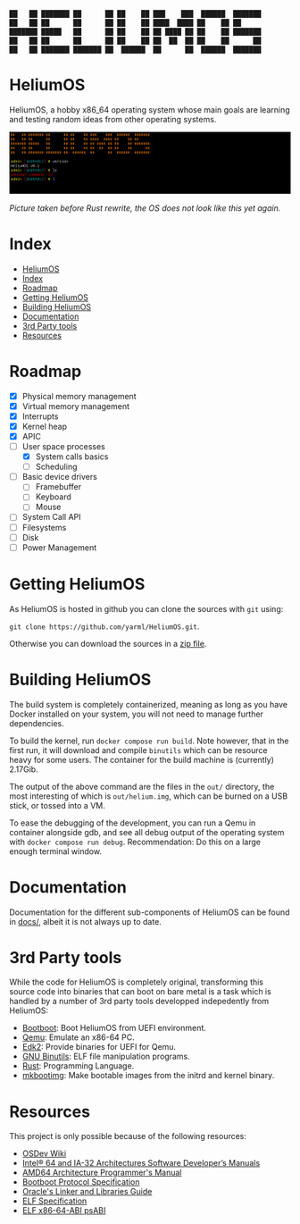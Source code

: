 ```
██   ██ ███████ ██      ██ ██    ██ ███    ███  ██████  ███████
██   ██ ██      ██      ██ ██    ██ ████  ████ ██    ██ ██
███████ █████   ██      ██ ██    ██ ██ ████ ██ ██    ██ ███████
██   ██ ██      ██      ██ ██    ██ ██  ██  ██ ██    ██      ██
██   ██ ███████ ███████ ██  ██████  ██      ██  ██████  ███████
```

# HeliumOS
HeliumOS, a hobby x86_64 operating system whose main goals are learning and testing random ideas from other operating systems.

![HeliumOS Screenshot](/docs/screenshot.png)

*Picture taken before Rust rewrite, the OS does not look like this yet again.*

# Index
- [HeliumOS](#heliumos)
- [Index](#index)
- [Roadmap](#roadmap)
- [Getting HeliumOS](#getting-heliumos)
- [Building HeliumOS](#building-heliumos)
- [Documentation](#documentation)
- [3rd Party tools](#3rd-party-tools)
- [Resources](#resources)

# Roadmap
* [X] Physical memory management
* [X] Virtual memory management
* [X] Interrupts
* [X] Kernel heap
* [X] APIC
* [ ] User space processes
  * [X] System calls basics
  * [ ] Scheduling
* [ ] Basic device drivers
  * [ ] Framebuffer
  * [ ] Keyboard
  * [ ] Mouse
* [ ] System Call API
* [ ] Filesystems
* [ ] Disk
* [ ] Power Management

# Getting HeliumOS
As HeliumOS is hosted in github you can clone the sources with `git` using:

`git clone https://github.com/yarml/HeliumOS.git`.

Otherwise you can download the sources in a [zip file](https://github.com/yarml/HeliumOS/archive/refs/heads/master.zip).

# Building HeliumOS
The build system is completely containerized, meaning as long as you have Docker installed on your system, you will not need to manage further dependencies.

To build the kernel, run `docker compose run build`. Note however, that in the first run, it will download and compile `binutils` which can be resource heavy for some users. The container for the build machine is (currently) 2.17Gib.

The output of the above command are the files in the `out/` directory, the most interesting of which is `out/helium.img`, which can be burned on a USB stick, or tossed into a VM.

To ease the debugging of the development, you can run a Qemu in container alongside gdb, and see all debug output of the operating system
with `docker compose run debug`. Recommendation: Do this on a large enough terminal window.

# Documentation
Documentation for the different sub-components of HeliumOS can be found in [docs/](docs/), albeit it is not always up to date.

# 3rd Party tools
While the code for HeliumOS is completely original, transforming this source
code into binaries that can boot on bare metal is a task which is handled by a
number of 3rd party tools developped indepedently from HeliumOS:

* [Bootboot]: Boot HeliumOS from UEFI environment.
* [Qemu]: Emulate an x86-64 PC.
* [Edk2]: Provide binaries for UEFI for Qemu.
* [GNU Binutils]: ELF file manipulation programs.
* [Rust]: Programming Language.
* [mkbootimg]: Make bootable images from the initrd and kernel binary.

# Resources
This project is only possible because of the following resources:

* [OSDev Wiki]
* [Intel® 64 and IA-32 Architectures Software Developer’s Manuals]
* [AMD64 Architecture Programmer's Manual]
* [Bootboot Protocol Specification]
* [Oracle's Linker and Libraries Guide]
* [ELF Specification]
* [ELF x86-64-ABI psABI]

<!-- "rd Party tools -->
[Bootboot]: https://gitlab.com/bztsrc/bootboot
[GNU Binutils]: https://www.gnu.org/software/binutils/
[Rust]: https://www.rust-lang.org/
[mkbootimg]: https://gitlab.com/bztsrc/bootboot/-/tree/master/mkbootimg
[Qemu]: https://www.qemu.org/
[Edk2]: https://github.com/tianocore/edk2

<!-- Resources -->
[OSDev Wiki]: https://wiki.osdev.org/Expanded_Main_Page
[Intel® 64 and IA-32 Architectures Software Developer’s Manuals]:
https://www.intel.com/content/www/us/en/developer/articles/technical/intel-sdm.html
[AMD64 Architecture Programmer's Manual]:
https://www.amd.com/en/support/tech-docs/amd64-architecture-programmers-manual-volumes-1-5
[Bootboot Protocol Specification]:
https://gitlab.com/bztsrc/bootboot/-/raw/master/bootboot_spec_1st_ed.pdf
[Oracle's Linker and Libraries Guide]:
https://docs.oracle.com/cd/E23824_01/html/819-0690/toc.html
[ELF Specification]: https://refspecs.linuxfoundation.org/elf/elf.pdf
[ELF x86-64-ABI psABI]:
https://gitlab.com/x86-psABIs/x86-64-ABI/-/jobs/artifacts/master/raw/x86-64-ABI/abi.pdf?job=build
